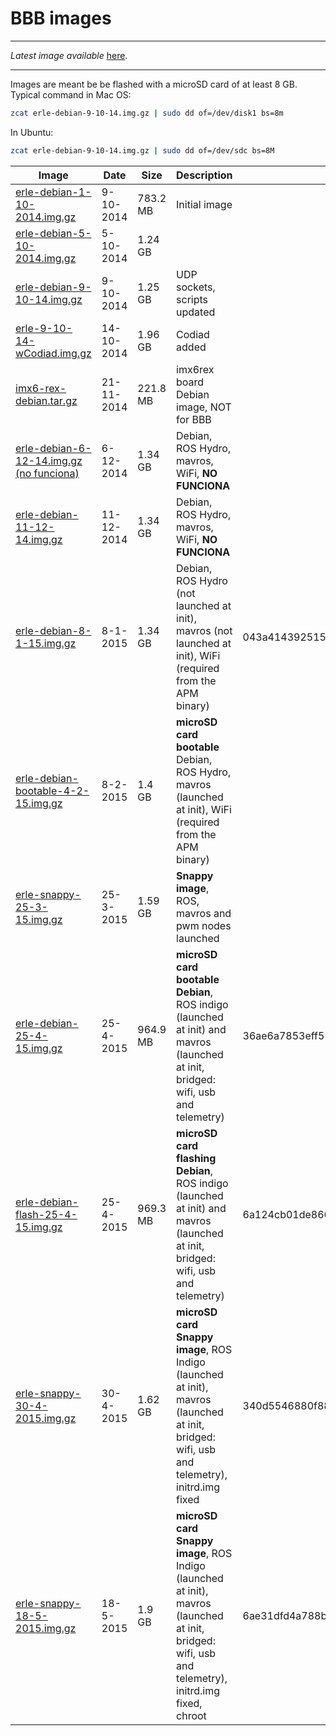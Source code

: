 BBB images
==========

-----

*Latest image available*
[here](https://mega.co.nz/#!vY8GzTTQ!pRdmdNJd1-rqdSDliD8SgKuHRrTFV_NRpxtF7p34Fhw).

-----

Images are meant be be flashed with a microSD card of at least 8 GB. Typical command in Mac OS:
```bash
zcat erle-debian-9-10-14.img.gz | sudo dd of=/dev/disk1 bs=8m
```
In Ubuntu:
```bash
zcat erle-debian-9-10-14.img.gz | sudo dd of=/dev/sdc bs=8M
```


| Image | Date | Size | Description | MD5 |
| ----------|--------|-------|------|------|
|[erle-debian-1-10-2014.img.gz](https://mega.co.nz/#!HBVShJxS!mDNTey0Wb7u0ugU5nVyC4PceClTqi8nIEgeG-5Qgqsg)| 9-10-2014 | 783.2 MB | Initial image | |
|[erle-debian-5-10-2014.img.gz](https://mega.co.nz/#!KcVD1ShC!TIivBvf7WoQzR2tx3Aazk1KfXHJG2_bV8TU6Dg9yrVY)| 5-10-2014 | 1.24 GB | | |
|[erle-debian-9-10-14.img.gz](https://mega.co.nz/#!aQ8FnB4B!CpqMmZdVyOWvryxdb9Hzvo2UnL44L-0JttPRswgC6Ek)| 9-10-2014 | 1.25 GB | UDP sockets, scripts updated | |
|[erle-9-10-14-wCodiad.img.gz](https://mega.co.nz/#!4IEQ3TKA!FME387X71z8Z3T4PSp8wZ7X2k5yW1BiI1WNipamDbIM)| 14-10-2014 | 1.96 GB | Codiad added | |
|[imx6-rex-debian.tar.gz](https://mega.co.nz/#!xxIhCQAT!CYaLGScwczgFKvgvuNTTmJsX2IJlmw0RAIwPVsMFOOY)| 21-11-2014 | 221.8 MB | imx6rex board Debian image, NOT for BBB | |
|[erle-debian-6-12-14.img.gz (no funciona) ](https://mega.co.nz/#!idlARJrb!J7dYgGT0amHCm34VH6JK5lzcc56XO_XEKDrrXV6_N4c)| 6-12-2014 | 1.34 GB | Debian, ROS Hydro, mavros, WiFi, **NO FUNCIONA**| |
|[erle-debian-11-12-14.img.gz](https://mega.co.nz/#!2JdwXaZC!YFb6Ox_xAGtaIZu3TMSQVGpnbJnPuif3CpHqO7hZzcs)| 11-12-2014 | 1.34 GB | Debian, ROS Hydro, mavros, WiFi, **NO FUNCIONA**| |
|[erle-debian-8-1-15.img.gz](https://mega.co.nz/#!vY8GzTTQ!pRdmdNJd1-rqdSDliD8SgKuHRrTFV_NRpxtF7p34Fhw)| 8-1-2015 | 1.34 GB | Debian, ROS Hydro (not launched at init), mavros (not launched at init), WiFi (required from the APM binary) | 043a4143925154cb138438fb007c9a28 |
|[erle-debian-bootable-4-2-15.img.gz](https://drive.google.com/file/d/0B6D4e4nVvowdLWp0QVVIckpGUEU/view)| 8-2-2015 | 1.4 GB | **microSD card bootable** Debian, ROS Hydro, mavros (launched at init), WiFi (required from the APM binary) | |
|[erle-snappy-25-3-15.img.gz](https://mega.co.nz/#!uckwnSqT!f_UBsgstZXjnq2cck3M3X9qHRoD2dQbtIq1Ykp8RLFo)| 25-3-2015 | 1.59 GB | **Snappy image**, ROS, mavros and pwm nodes launched | |
|[erle-debian-25-4-15.img.gz](https://mega.co.nz/#!6EcDRTZI!y-msWeHYUsTtWdLTYcq8XNIs2BWlpc8sFK5SiOB5Zlg)| 25-4-2015 | 964.9 MB | **microSD card bootable Debian**, ROS indigo (launched at init) and mavros (launched at init, bridged: wifi, usb and telemetry) | 36ae6a7853eff55da9e6eec39a36132a |
|[erle-debian-flash-25-4-15.img.gz](https://mega.co.nz/#!SB8hDDTJ!Lfh5OHo5dE_EVQh9fI75Z0aisI9FqAAgNxwBd9N9y7k)| 25-4-2015 | 969.3 MB | **microSD card flashing Debian**, ROS indigo (launched at init) and mavros (launched at init, bridged: wifi, usb and telemetry) | 6a124cb01de866dfd276a09f3c237471 |
|[erle-snappy-30-4-2015.img.gz](https://mega.co.nz/#!LMNUTABC!tkO2noZaJJuilEwLZknCgnIl7xHhC6zZLLAD4tVlJKs)| 30-4-2015 | 1.62 GB | **microSD card Snappy image**, ROS Indigo (launched at init), mavros (launched at init, bridged: wifi, usb and telemetry), initrd.img fixed | 340d5546880f881356ba4df917603823 |
|[erle-snappy-18-5-2015.img.gz](https://mega.co.nz/#!bNFiFCzY!r06g96-mYsllv7CKcDPIJppPiLWwaElqTCxkNkgyIA8)| 18-5-2015 | 1.9 GB | **microSD card Snappy image**, ROS Indigo (launched at init), mavros (launched at init, bridged: wifi, usb and telemetry), initrd.img fixed, chroot | 6ae31dfd4a788b9b58411aa9f1cccf3c |

